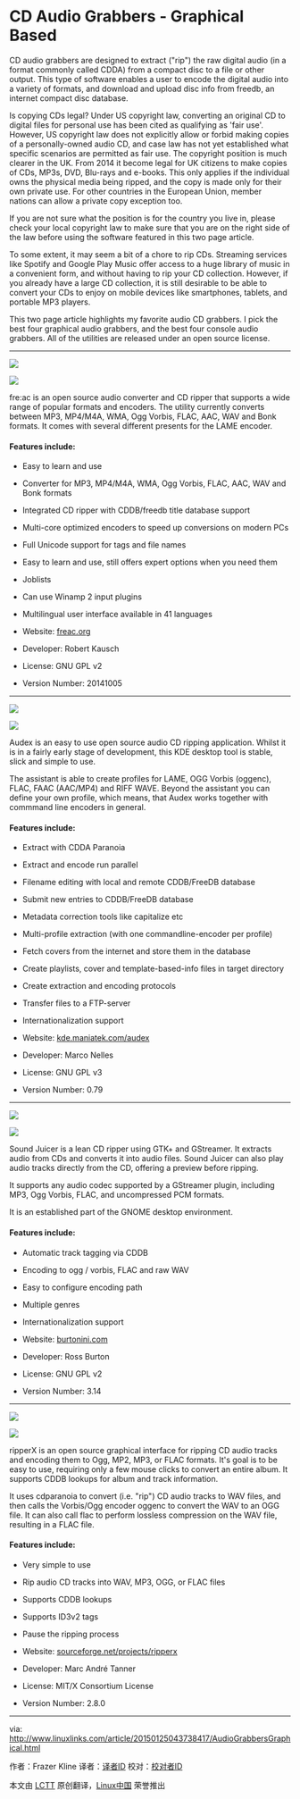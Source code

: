 CD Audio Grabbers - Graphical Based
================================================================================
CD audio grabbers are designed to extract ("rip") the raw digital audio (in a format commonly called CDDA) from a compact disc to a file or other output. This type of software enables a user to encode the digital audio into a variety of formats, and download and upload disc info from freedb, an internet compact disc database.

Is copying CDs legal? Under US copyright law, converting an original CD to digital files for personal use has been cited as qualifying as 'fair use'. However, US copyright law does not explicitly allow or forbid making copies of a personally-owned audio CD, and case law has not yet established what specific scenarios are permitted as fair use. The copyright position is much clearer in the UK. From 2014 it become legal for UK citizens to make copies of CDs, MP3s, DVD, Blu-rays and e-books. This only applies if the individual owns the physical media being ripped, and the copy is made only for their own private use. For other countries in the European Union, member nations can allow a private copy exception too.

If you are not sure what the position is for the country you live in, please check your local copyright law to make sure that you are on the right side of the law before using the software featured in this two page article.

To some extent, it may seem a bit of a chore to rip CDs. Streaming services like Spotify and Google Play Music offer access to a huge library of music in a convenient form, and without having to rip your CD collection. However, if you already have a large CD collection, it is still desirable to be able to convert your CDs to enjoy on mobile devices like smartphones, tablets, and portable MP3 players.

This two page article highlights my favorite audio CD grabbers. I pick the best four graphical audio grabbers, and the best four console audio grabbers. All of the utilities are released under an open source license. 

----------

![](http://www.linuxlinks.com/portal/content2/png/freac.png)

![](http://www.linuxlinks.com/portal/content/reviews/Utilities/Screenshot-freac.png)

fre:ac is an open source audio converter and CD ripper that supports a wide range of popular formats and encoders. The utility currently converts between MP3, MP4/M4A, WMA, Ogg Vorbis, FLAC, AAC, WAV and Bonk formats. It comes with several different presents for the LAME encoder.

#### Features include: ####

- Easy to learn and use
- Converter for MP3, MP4/M4A, WMA, Ogg Vorbis, FLAC, AAC, WAV and Bonk formats
- Integrated CD ripper with CDDB/freedb title database support
- Multi-core optimized encoders to speed up conversions on modern PCs
- Full Unicode support for tags and file names
- Easy to learn and use, still offers expert options when you need them
- Joblists
- Can use Winamp 2 input plugins
- Multilingual user interface available in 41 languages

- Website: [freac.org][1]
- Developer: Robert Kausch
- License: GNU GPL v2
- Version Number: 20141005

----------

![](http://www.linuxlinks.com/portal/content2/png/Audex.png)

![](http://www.linuxlinks.com/portal/content/reviews/Utilities/Screenshot-Audex.png)

Audex is an easy to use open source audio CD ripping application. Whilst it is in a fairly early stage of development, this KDE desktop tool is stable, slick and simple to use.

The assistant is able to create profiles for LAME, OGG Vorbis (oggenc), FLAC, FAAC (AAC/MP4) and RIFF WAVE. Beyond the assistant you can define your own profile, which means, that Audex works together with commmand line encoders in general.

#### Features include:  ####

- Extract with CDDA Paranoia
- Extract and encode run parallel
- Filename editing with local and remote CDDB/FreeDB database
- Submit new entries to CDDB/FreeDB database
- Metadata correction tools like capitalize etc
- Multi-profile extraction (with one commandline-encoder per profile)
- Fetch covers from the internet and store them in the database
- Create playlists, cover and template-based-info files in target directory
- Create extraction and encoding protocols
- Transfer files to a FTP-server
- Internationalization support

- Website: [kde.maniatek.com/audex][2]
- Developer: Marco Nelles
- License: GNU GPL v3
- Version Number: 0.79

----------

![](http://www.linuxlinks.com/portal/content2/png/SoundJuicer.png)

![](http://www.linuxlinks.com/portal/content/reviews/Utilities/Screenshot-SoundJuicer.png)

Sound Juicer is a lean CD ripper using GTK+ and GStreamer. It extracts audio from CDs and converts it into audio files. Sound Juicer can also play audio tracks directly from the CD, offering a preview before ripping.

It supports any audio codec supported by a GStreamer plugin, including MP3, Ogg Vorbis, FLAC, and uncompressed PCM formats.

It is an established part of the GNOME desktop environment.

#### Features include:  ####

- Automatic track tagging via CDDB
- Encoding to ogg / vorbis, FLAC and raw WAV
- Easy to configure encoding path
- Multiple genres
- Internationalization support

- Website: [burtonini.com][3]
- Developer: Ross Burton
- License: GNU GPL v2
- Version Number: 3.14

----------

![](http://www.linuxlinks.com/portal/content2/png/ripperX.png)

![](http://www.linuxlinks.com/portal/content/reviews/Utilities/Screenshot-ripperX.png)

ripperX is an open source graphical interface for ripping CD audio tracks and encoding them to Ogg, MP2, MP3, or FLAC formats. It's goal is to be easy to use, requiring only a few mouse clicks to convert an entire album. It supports CDDB lookups for album and track information.

It uses cdparanoia to convert (i.e. "rip") CD audio tracks to WAV files, and then calls the Vorbis/Ogg encoder oggenc to convert the WAV to an OGG file. It can also call flac to perform lossless compression on the WAV file, resulting in a FLAC file.

#### Features include:  ####

- Very simple to use
- Rip audio CD tracks into WAV, MP3, OGG, or FLAC files
- Supports CDDB lookups
- Supports ID3v2 tags
- Pause the ripping process

- Website: [sourceforge.net/projects/ripperx][4]
- Developer: Marc André Tanner
- License: MIT/X Consortium License
- Version Number: 2.8.0

--------------------------------------------------------------------------------

via: http://www.linuxlinks.com/article/20150125043738417/AudioGrabbersGraphical.html

作者：Frazer Kline 
译者：[译者ID](https://github.com/译者ID)
校对：[校对者ID](https://github.com/校对者ID)

本文由 [LCTT](https://github.com/LCTT/TranslateProject) 原创翻译，[Linux中国](http://linux.cn/) 荣誉推出

[1]:http://www.freac.org/
[2]:http://kde.maniatek.com/audex/
[3]:http://burtonini.com/blog/computers/sound-juicer
[4]:http://sourceforge.net/projects/ripperx/